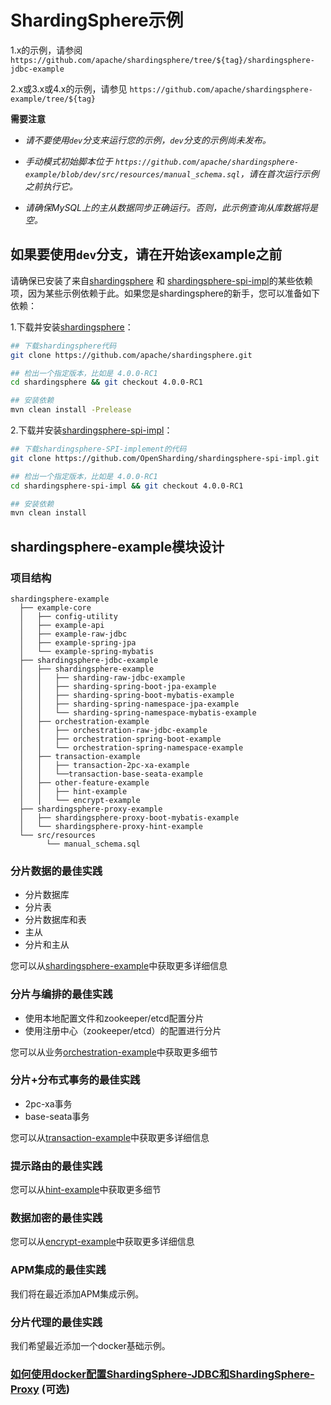 # ShardingSphere示例

1.x的示例，请参阅 `https://github.com/apache/shardingsphere/tree/${tag}/shardingsphere-jdbc-example`

2.x或3.x或4.x的示例，请参见 `https://github.com/apache/shardingsphere-example/tree/${tag}`

**需要注意**

- *请不要使用`dev`分支来运行您的示例，`dev`分支的示例尚未发布。*

- *手动模式初始脚本位于 `https://github.com/apache/shardingsphere-example/blob/dev/src/resources/manual_schema.sql`，请在首次运行示例之前执行它。*

- *请确保MySQL上的主从数据同步正确运行。否则，此示例查询从库数据将是空。*

## 如果要使用`dev`分支，请在开始该example之前

请确保已安装了来自[shardingsphere](https://github.com/apache/shardingsphere) 和 [shardingsphere-spi-impl](https://github.com/OpenSharding/shardingsphere-spi-impl)的某些依赖项，因为某些示例依赖于此。如果您是shardingsphere的新手，您可以准备如下依赖：

1.下载并安装[shardingsphere](https://github.com/apache/shardingsphere)：

```bash
## 下载shardingsphere代码
git clone https://github.com/apache/shardingsphere.git

## 检出一个指定版本，比如是 4.0.0-RC1
cd shardingsphere && git checkout 4.0.0-RC1

## 安装依赖
mvn clean install -Prelease
```

2.下载并安装[shardingsphere-spi-impl](https://github.com/OpenSharding/shardingsphere-spi-impl)：

```bash
## 下载shardingsphere-SPI-implement的代码
git clone https://github.com/OpenSharding/shardingsphere-spi-impl.git

## 检出一个指定版本，比如是 4.0.0-RC1
cd shardingsphere-spi-impl && git checkout 4.0.0-RC1

## 安装依赖
mvn clean install
```

## shardingsphere-example模块设计

### 项目结构

```
shardingsphere-example
  ├── example-core
  │   ├── config-utility
  │   ├── example-api
  │   ├── example-raw-jdbc
  │   ├── example-spring-jpa
  │   └── example-spring-mybatis
  ├── shardingsphere-jdbc-example
  │   ├── shardingsphere-example
  │   │   ├── sharding-raw-jdbc-example
  │   │   ├── sharding-spring-boot-jpa-example
  │   │   ├── sharding-spring-boot-mybatis-example
  │   │   ├── sharding-spring-namespace-jpa-example
  │   │   └── sharding-spring-namespace-mybatis-example
  │   ├── orchestration-example
  │   │   ├── orchestration-raw-jdbc-example
  │   │   ├── orchestration-spring-boot-example
  │   │   └── orchestration-spring-namespace-example
  │   ├── transaction-example
  │   │   ├── transaction-2pc-xa-example
  │   │   └──transaction-base-seata-example
  │   ├── other-feature-example
  │   │   ├── hint-example
  │   │   └── encrypt-example
  ├── shardingsphere-proxy-example
  │   ├── shardingsphere-proxy-boot-mybatis-example
  │   └── shardingsphere-proxy-hint-example
  └── src/resources
        └── manual_schema.sql
```

### 分片数据的最佳实践

* 分片数据库
* 分片表
* 分片数据库和表
* 主从
* 分片和主从

您可以从[shardingsphere-example](shardingsphere-jdbc-example/shardingsphere-example)中获取更多详细信息

### 分片与编排的最佳实践

* 使用本地配置文件和zookeeper/etcd配置分片
* 使用注册中心（zookeeper/etcd）的配置进行分片

您可以从业务[orchestration-example](shardingsphere-jdbc-example/orchestration-example)中获取更多细节

### 分片+分布式事务的最佳实践

* 2pc-xa事务
* base-seata事务

您可以从[transaction-example](shardingsphere-jdbc-example/transaction-example)中获取更多详细信息

### 提示路由的最佳实践

您可以从[hint-example](shardingsphere-jdbc-example/other-feature-example/hint-example)中获取更多细节

### 数据加密的最佳实践

您可以从[encrypt-example](shardingsphere-jdbc-example/other-feature-example/encrypt-example)中获取更多详细信息

### APM集成的最佳实践

我们将在最近添加APM集成示例。

### 分片代理的最佳实践

我们希望最近添加一个docker基础示例。

### [如何使用docker配置ShardingSphere-JDBC和ShardingSphere-Proxy](./docker/docker-compose.md) (可选)
